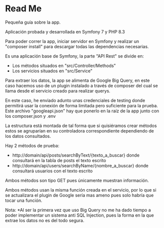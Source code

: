 # Read Me
Pequeña guía sobre la app.

Aplicación probada y desarrollada en Symfony 7 y PHP 8.3

Para poder correr la app, iniciar servidor en Symfony y realizar un "composer install" para descargar todas las dependencias necesarias.

Es una aplicación base de Symfony, la parte "API Rest" se divide en:

 - Los métodos situados en "src/Controller/Methods"
 - Los servicios situados en "src/Service"

Para extraer los datos, la app se alimenta de Google Big Query, en este caso hacemos uso de un plugin instalado a través de composer del cual se llama desde el servicio creado para realizar querys.

En este caso, he enviado adunto unas credenciales de testing donde permitirá usar la conexión de forma limitada pero suficiente para la prueba. Este archivo "googleapi.json" hay que ponerlo en la raíz de la app junto con los composer.json y .env

La estructura está montada de tal forma que si quisiéramos crear métodos estos se agruparían en su controladora correspondiente dependiendo de los datos consultados.

Hay 2 métodos de prueba:

 - http://domain/api/posts/searchByText/{texto_a_buscar} donde consultará en la tabla de posts el texto escrito
 - http://domain/api/users/searchByName/{nombre_a_buscar} donde consultará usuarios con el texto escrito

Ambos métodos son tipo GET pues únicamente muestran información.

Ambos métodos usan la misma función creada en el servicio, por lo que si se actualizara el plugin de Google sería mas ameno pues solo habría que tocar una función.

Nota: *Al ser la primera vez que uso Big Query no me ha dado tiempo a poder implementar un sistema anti SQL Injection, pues la forma en la que extrae los datos no es del todo segura.
